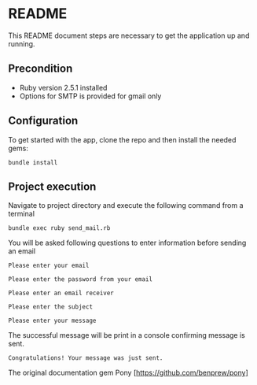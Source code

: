 # README

This README document steps are necessary to get the application up and running.

## Precondition 
* Ruby version 2.5.1 installed
* Options for SMTP is provided for gmail only

## Configuration
To get started with the app, clone the repo and then install the needed gems:
````
bundle install
````

## Project execution
Navigate to project directory and execute the following command from a terminal 
````
bundle exec ruby send_mail.rb
````
You will be asked following questions to enter information before sending an email
````
Please enter your email

Please enter the password from your email

Please enter an email receiver

Please enter the subject

Please enter your message
````
The successful message will be print in a console confirming message is sent.
````
Congratulations! Your message was just sent.
````

The original documentation gem Pony [https://github.com/benprew/pony]
